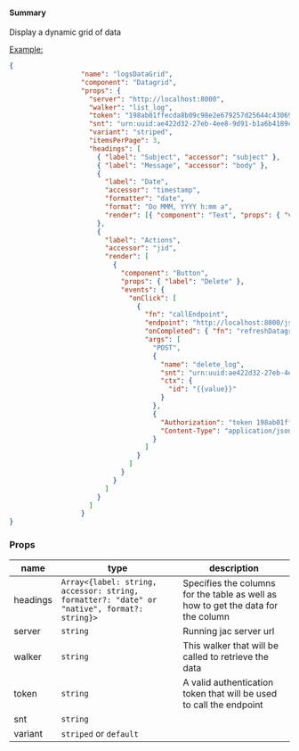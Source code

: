 #### Summary

Display a dynamic grid of data

<u>Example:</u>

```JSON
{
                  "name": "logsDataGrid",
                  "component": "Datagrid",
                  "props": {
                    "server": "http://localhost:8000",
                    "walker": "list_log",
                    "token": "198ab01ffecda8b09c98e2e679257d25644c430690ae0cacd54529bcd83b0b9a",
                    "snt": "urn:uuid:ae422d32-27eb-4ee8-9d91-b1a6b4189caf",
                    "variant": "striped",
                    "itemsPerPage": 3,
                    "headings": [
                      { "label": "Subject", "accessor": "subject" },
                      { "label": "Message", "accessor": "body" },
                      {
                        "label": "Date",
                        "accessor": "timestamp",
                        "formatter": "date",
                        "format": "Do MMM, YYYY h:mm a",
                        "render": [{ "component": "Text", "props": { "value": "{{value}}" }, "css": { "color": "#006ADC", "fontWeight": "bold" } }]
                      },
                      {
                        "label": "Actions",
                        "accessor": "jid",
                        "render": [
                          {
                            "component": "Button",
                            "props": { "label": "Delete" },
                            "events": {
                              "onClick": [
                                {
                                  "fn": "callEndpoint",
                                  "endpoint": "http://localhost:8000/js/walker_run",
                                  "onCompleted": { "fn": "refreshDatagrid", "args": ["logsDataGrid"] },
                                  "args": [
                                    "POST",
                                    {
                                      "name": "delete_log",
                                      "snt": "urn:uuid:ae422d32-27eb-4ee8-9d91-b1a6b4189caf",
                                      "ctx": {
                                        "id": "{{value}}"
                                      }
                                    },
                                    {
                                      "Authorization": "token 198ab01ffecda8b09c98e2e679257d25644c430690ae0cacd54529bcd83b0b9a",
                                      "Content-Type": "application/json"
                                    }
                                  ]
                                }
                              ]
                            }
                          }
                        ]
                      }
                    ]
                  }
}
```

### Props

| name     | type                                                                                        | description                                                                       |
| -------- | ------------------------------------------------------------------------------------------- | --------------------------------------------------------------------------------- |
| headings | `Array<{label: string, accessor: string, formatter?: "date" or "native", format?: string}>` | Specifies the columns for the table as well as how to get the data for the column |
| server   | `string`                                                                                    | Running jac server url                                                            |
| walker   | `string`                                                                                    | This walker that will be called to retrieve the data                              |
| token    | `string`                                                                                    | A valid authentication token that will be used to call the endpoint               |
| snt      | `string`                                                                                    |                                                                                   |
| variant  | `striped` or `default`                                                                      |                                                                                   |
